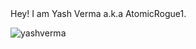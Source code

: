 <div>Hey! I am Yash Verma a.k.a AtomicRogue1.</div>

<p align="left"> <img src="https://komarev.com/ghpvc/?username=AtomicRogue1&label=Profile%20views&color=0e75b6&style=flat" alt="yashverma" /> </p>
